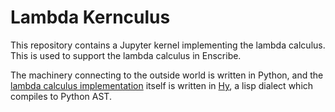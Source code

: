# Lambda Kernculus

This repository contains a Jupyter kernel implementing the lambda calculus. This is used to support the lambda calculus in Enscribe.

The machinery connecting to the outside world is written in Python, and the [lambda calculus implementation](lambda.md) itself is written in [Hy](https://hylang.org/), a lisp dialect which compiles to Python AST.
